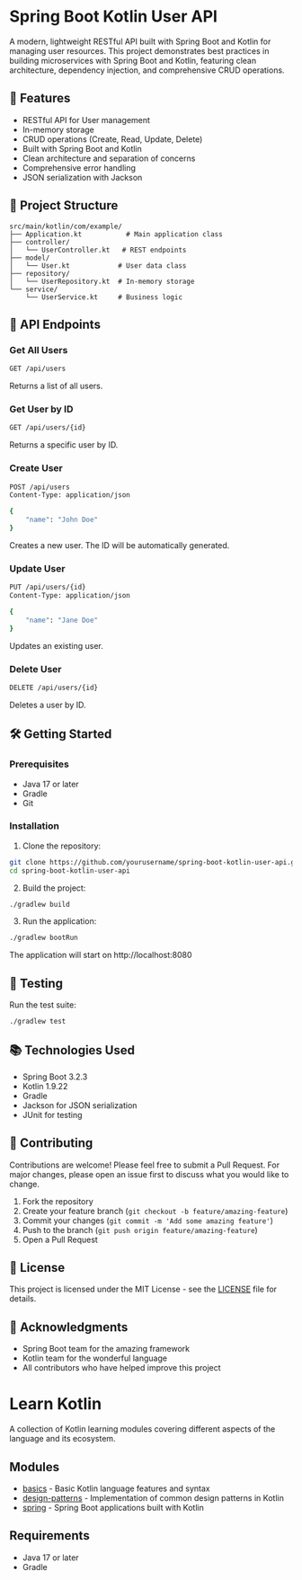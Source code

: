 # Spring Boot Kotlin User API

A modern, lightweight RESTful API built with Spring Boot and Kotlin for managing user resources. This project demonstrates best practices in building microservices with Spring Boot and Kotlin, featuring clean architecture, dependency injection, and comprehensive CRUD operations.

## 🚀 Features

- RESTful API for User management
- In-memory storage
- CRUD operations (Create, Read, Update, Delete)
- Built with Spring Boot and Kotlin
- Clean architecture and separation of concerns
- Comprehensive error handling
- JSON serialization with Jackson

## 📁 Project Structure

```
src/main/kotlin/com/example/
├── Application.kt           # Main application class
├── controller/
│   └── UserController.kt   # REST endpoints
├── model/
│   └── User.kt            # User data class
├── repository/
│   └── UserRepository.kt  # In-memory storage
└── service/
    └── UserService.kt     # Business logic
```

## 🔌 API Endpoints

### Get All Users
```bash
GET /api/users
```
Returns a list of all users.

### Get User by ID
```bash
GET /api/users/{id}
```
Returns a specific user by ID.

### Create User
```bash
POST /api/users
Content-Type: application/json

{
    "name": "John Doe"
}
```
Creates a new user. The ID will be automatically generated.

### Update User
```bash
PUT /api/users/{id}
Content-Type: application/json

{
    "name": "Jane Doe"
}
```
Updates an existing user.

### Delete User
```bash
DELETE /api/users/{id}
```
Deletes a user by ID.

## 🛠️ Getting Started

### Prerequisites

- Java 17 or later
- Gradle
- Git

### Installation

1. Clone the repository:
```bash
git clone https://github.com/yourusername/spring-boot-kotlin-user-api.git
cd spring-boot-kotlin-user-api
```

2. Build the project:
```bash
./gradlew build
```

3. Run the application:
```bash
./gradlew bootRun
```

The application will start on http://localhost:8080

## 🧪 Testing

Run the test suite:
```bash
./gradlew test
```

## 📚 Technologies Used

- Spring Boot 3.2.3
- Kotlin 1.9.22
- Gradle
- Jackson for JSON serialization
- JUnit for testing

## 🤝 Contributing

Contributions are welcome! Please feel free to submit a Pull Request. For major changes, please open an issue first to discuss what you would like to change.

1. Fork the repository
2. Create your feature branch (`git checkout -b feature/amazing-feature`)
3. Commit your changes (`git commit -m 'Add some amazing feature'`)
4. Push to the branch (`git push origin feature/amazing-feature`)
5. Open a Pull Request

## 📝 License

This project is licensed under the MIT License - see the [LICENSE](LICENSE) file for details.

## 🙏 Acknowledgments

- Spring Boot team for the amazing framework
- Kotlin team for the wonderful language
- All contributors who have helped improve this project 

# Learn Kotlin

A collection of Kotlin learning modules covering different aspects of the language and its ecosystem.

## Modules

- [basics](basics/README.md) - Basic Kotlin language features and syntax
- [design-patterns](design-patterns/README.md) - Implementation of common design patterns in Kotlin
- [spring](spring/README.md) - Spring Boot applications built with Kotlin

## Requirements

- Java 17 or later
- Gradle 